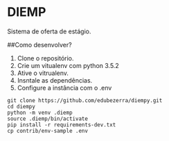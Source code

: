 # DIEMP

Sistema de oferta de estágio.

##Como desenvolver?

1. Clone o repositório.
2. Crie um vitualenv com python 3.5.2
3. Ative o vitrualenv.
4. Insntale as dependências.
5. Configure a instância com o .env

```console
git clone https://github.com/edubezerra/diempy.git
cd diempy
python -m venv .diemp
source .diemp/bin/activate
pip install -r requirements-dev.txt
cp contrib/env-sample .env
```
